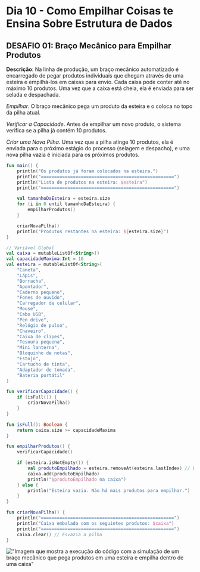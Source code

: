 # Dia 10 - Como Empilhar Coisas te Ensina Sobre Estrutura de Dados

## DESAFIO 01: Braço Mecânico para Empilhar Produtos

**Descrição**: Na linha de produção, um braço mecânico automatizado é encarregado de pegar produtos individuais que chegam através de uma esteira e empilhá-los em caixas para envio.
Cada caixa pode conter até no máximo 10 produtos. Uma vez que a caixa está cheia, ela é enviada para ser selada e despachada.

*Empilhar*. O braço mecânico pega um produto da esteira e o coloca no topo da pilha atual.

*Verificar a Capacidade*. Antes de empilhar um novo produto, o sistema verifica se a pilha já contém 10 produtos.

*Criar uma Nova Pilha*. Uma vez que a pilha atinge 10 produtos, ela é enviada para o próximo estágio do processo (selagem e despacho), e uma nova pilha vazia é iniciada para os próximos produtos.

```kt
fun main() {
    println("Os produtos já foram colocados na esteira.")
    println("==================================================")
    println("Lista de produtos na esteira: $esteira")
    println("==================================================")

    val tamanhoDaEsteira = esteira.size
    for (i in 0 until tamanhoDaEsteira) {
        empilharProdutos()
    }

    criarNovaPilha()
    println("Produtos restantes na esteira: ${esteira.size}")
}

// Variável Global
val caixa = mutableListOf<String>()
val capacidadeMaxima:Int = 10
val esteira = mutableListOf<String>(
    "Caneta",
    "Lápis",
    "Borracha",
    "Apontador",
    "Caderno pequeno",
    "Fones de ouvido",
    "Carregador de celular",
    "Mouse",
    "Cabo USB",
    "Pen drive",
    "Relógio de pulso",
    "Chaveiro",
    "Caixa de clipes",
    "Tesoura pequena",
    "Mini lanterna",
    "Bloquinho de notas",
    "Estojo",
    "Cartucho de tinta",
    "Adaptador de tomada",
    "Bateria portátil"
)

fun verificarCapacidade() {
    if (isFull()) {
        criarNovaPilha()
    }
}

fun isFull(): Boolean {
    return caixa.size >= capacidadeMaxima
}

fun empilharProdutos() {
    verificarCapacidade()

    if (esteira.isNotEmpty()) {
        val produtoEmpilhado = esteira.removeAt(esteira.lastIndex) // Equivalente a pop()
        caixa.add(produtoEmpilhado)
        println("$produtoEmpilhado na caixa")
    } else {
        println("Esteira vazia. Não há mais produtos para empilhar.")
    }
}

fun criarNovaPilha() {
    println("==================================================")
    println("Caixa embalada com os seguintes produtos: $caixa")
    println("==================================================")
    caixa.clear() // Esvazia a pilha
}
```

!["Imagem que mostra a execução do código com a simulação de um braço mecânico que pega produtos em uma esteira e empilha dentro de uma caixa"](../img/pilha-esteira.JPG)